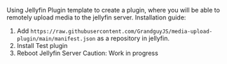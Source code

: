 Using Jellyfin Plugin template to create a plugin, where you will be able to remotely upload media to the jellyfin server.
Installation guide:
1. Add `https://raw.githubusercontent.com/GrandguyJS/media-upload-plugin/main/manifest.json` as a repository in jellyfin.
2. Install Test plugin
3. Reboot Jellyfin Server
Caution: Work in progress

